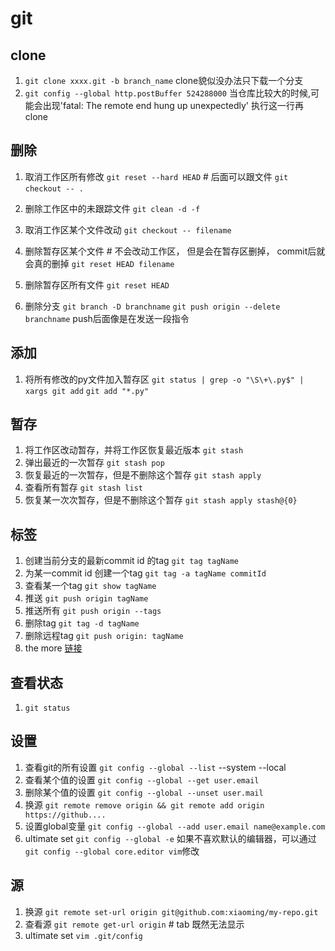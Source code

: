 # git


## clone
1. `git clone xxxx.git -b branch_name` clone貌似没办法只下载一个分支
2. `git config --global http.postBuffer 524288000` 
    当仓库比较大的时候,可能会出现'fatal: The remote end hung up unexpectedly'
    执行这一行再clone
## 删除
1. 取消工作区所有修改
`git reset --hard HEAD` # 后面可以跟文件
`git checkout -- .`
&#160;
2. 删除工作区中的未跟踪文件
`git clean -d -f`
&#160;
3. 取消工作区某个文件改动
`git checkout -- filename`
&#160;
4. 删除暂存区某个文件 # 不会改动工作区， 但是会在暂存区删掉， commit后就会真的删掉
`git reset HEAD filename`
&#160;
5. 删除暂存区所有文件
`git reset HEAD`

6. 删除分支
`git branch -D branchname`
`git push origin --delete branchname` push后面像是在发送一段指令

## 添加
1. 将所有修改的py文件加入暂存区
`git status | grep -o "\S\+\.py$" | xargs git add`
`git add "*.py"`


## 暂存
1. 将工作区改动暂存，并将工作区恢复最近版本 
`git stash`
2. 弹出最近的一次暂存
`git stash pop`
3. 恢复最近的一次暂存，但是不删除这个暂存
`git stash apply`
4. 查看所有暂存
`git stash list`
5. 恢复某一次次暂存，但是不删除这个暂存
`git stash apply stash@{0}`

## 标签
1. 创建当前分支的最新commit id 的tag
`git tag tagName`
2. 为某一commit id 创建一个tag
`git tag -a tagName commitId`
3. 查看某一个tag
`git show tagName`
4. 推送
`git push origin tagName`
5. 推送所有
`git push origin --tags`
6. 删除tag
`git tag -d tagName`
7. 删除远程tag
`git push origin: tagName`
8. the more [链接](https://blog.csdn.net/jdsjlzx/article/details/98654951)

## 查看状态
1. `git status`


## 设置
1. 查看git的所有设置
`git config --global --list` --system --local
2. 查看某个值的设置
`git config --global --get user.email`
3. 删除某个值的设置
`git config --global --unset user.mail`
4. 换源
`git remote remove origin && git remote add origin https://github....`
5. 设置global变量
`git config --global --add user.email name@example.com`
6. ultimate set
`git config --global -e`
如果不喜欢默认的编辑器，可以通过`git config --global core.editor vim`修改

## 源
1. 换源
`git remote set-url origin git@github.com:xiaoming/my-repo.git`
2. 查看源
`git remote get-url origin` # tab 既然无法显示
3. ultimate set
`vim .git/config`